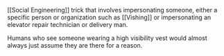[[Social Engineering]] trick that involves impersonating someone, either a specific person or organization such as [[Vishing]] or impersonating an elevator repair technician or delivery man. 

Humans who see someone wearing a high visibility vest would almost always just assume they are there for a reason.